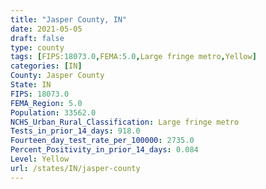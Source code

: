 ```yaml
---
title: "Jasper County, IN"
date: 2021-05-05
draft: false
type: county
tags: [FIPS:18073.0,FEMA:5.0,Large fringe metro,Yellow]
categories: [IN]
County: Jasper County
State: IN
FIPS: 18073.0
FEMA_Region: 5.0
Population: 33562.0
NCHS_Urban_Rural_Classification: Large fringe metro
Tests_in_prior_14_days: 918.0
Fourteen_day_test_rate_per_100000: 2735.0
Percent_Positivity_in_prior_14_days: 0.084
Level: Yellow
url: /states/IN/jasper-county
---
```



